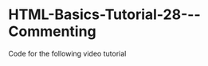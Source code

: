 HTML-Basics-Tutorial-28---Commenting
====================================

Code for the following video tutorial 
